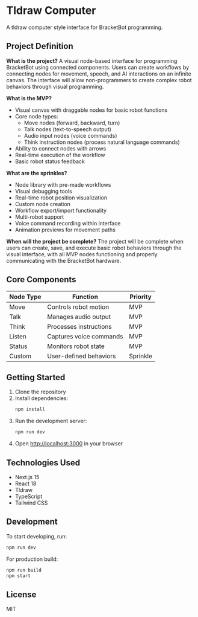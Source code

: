 # Tldraw Computer

A tldraw computer style interface for BracketBot programming.

## Project Definition

**What is the project?**
A visual node-based interface for programming BracketBot using connected components. Users can create workflows by connecting nodes for movement, speech, and AI interactions on an infinite canvas. The interface will allow non-programmers to create complex robot behaviors through visual programming.

**What is the MVP?**
- Visual canvas with draggable nodes for basic robot functions
- Core node types:
  - Move nodes (forward, backward, turn)
  - Talk nodes (text-to-speech output)
  - Audio input nodes (voice commands)
  - Think instruction nodes (process natural language commands)
- Ability to connect nodes with arrows
- Real-time execution of the workflow
- Basic robot status feedback

**What are the sprinkles?**
- Node library with pre-made workflows
- Visual debugging tools
- Real-time robot position visualization
- Custom node creation
- Workflow export/import functionality
- Multi-robot support
- Voice command recording within interface
- Animation previews for movement paths

**When will the project be complete?**
The project will be complete when users can create, save, and execute basic robot behaviors through the visual interface, with all MVP nodes functioning and properly communicating with the BracketBot hardware.

## Core Components

| Node Type | Function | Priority |
|-----------|----------|-----------|
| Move | Controls robot motion | MVP |
| Talk | Manages audio output | MVP |
| Think | Processes instructions | MVP |
| Listen | Captures voice commands | MVP |
| Status | Monitors robot state | MVP |
| Custom | User-defined behaviors | Sprinkle |

## Getting Started

1. Clone the repository
2. Install dependencies:
   ```bash
   npm install
   ```
3. Run the development server:
   ```bash
   npm run dev
   ```
4. Open [http://localhost:3000](http://localhost:3000) in your browser

## Technologies Used

- Next.js 15
- React 18
- Tldraw
- TypeScript
- Tailwind CSS

## Development

To start developing, run:

```bash
npm run dev
```

For production build:

```bash
npm run build
npm start
```

## License

MIT

